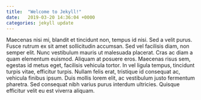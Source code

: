 ```yaml
---
title:  "Welcome to Jekyll!"
date:   2019-03-20 14:36:04 +0000
categories: jekyll update
---
```

Maecenas nisi mi, blandit et tincidunt non, tempus id nisi. Sed a velit purus. Fusce rutrum ex sit amet sollicitudin accumsan. Sed vel facilisis diam, non semper elit. Nunc vestibulum mauris ut malesuada placerat. Cras ac diam a quam elementum euismod. Aliquam at posuere eros. Maecenas risus sem, egestas id metus eget, facilisis vehicula tortor. In vel ligula tempus, tincidunt turpis vitae, efficitur turpis. Nullam felis erat, tristique id consequat ac, vehicula finibus ipsum. Duis mollis lorem elit, ac vestibulum justo fermentum pharetra. Sed consequat nibh varius purus interdum ultricies. Quisque efficitur velit eu est viverra aliquam.